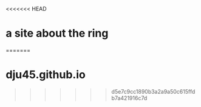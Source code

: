 <<<<<<< HEAD
# a site about the ring
=======
# dju45.github.io
>>>>>>> d5e7c9cc1890b3a2a9a50c615ffdb7a421916c7d
